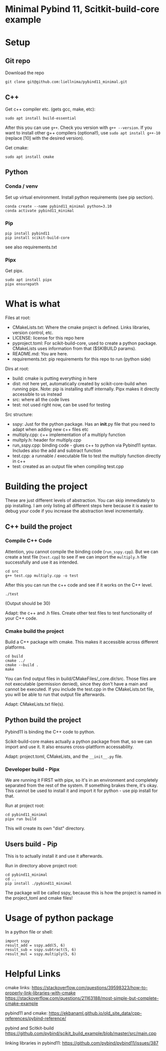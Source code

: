 # Minimal Pybind 11, Scitkit-build-core example

# Setup

## Git repo
Download the repo
```
git clone git@github.com:liellnima/pybind11_minimal.git
```

## C++

Get c++ compiler etc. (gets gcc, make, etc):

```
sudo apt install build-essential
```
After this you can use ``g++``. Check you version with ``g++ --version``.
If you want to install other g++ compilers (optional!), use ``sudo apt install g++-10`` (replace [10] with the desired version).

Get cmake:

```
sudo apt install cmake
```

## Python

### Conda / venv
Set up virtual environment. Install python requirements (see pip section).
```
conda create --name pybind11_minimal python=3.10
conda activate pybind11_minimal
```

### Pip
```
pip install pybind11
pip install scikit-build-core
```
see also requirements.txt

### Pipx
Get pipx.

```
sudo apt install pipx
pipx ensurepath
```

# What is what
Files at root:
- CMakeLists.txt: Where the cmake project is defined. Links libraries, version control, etc.
- LICENSE: license for this repo here
- pyproject.toml: For scikit-build-core, used to create a python package. CMakeLists uses information from that ($SKIBUILD params).
- README.md: You are here.
- requirements.txt: pip requirements for this repo to run (python side)

Dirs at root:
- build: cmake is putting everything in here
- dist: not here yet, automatically created by scikit-core-build when running pipx. Note: pip is installing stuff internally. Pipx makes it directly accessible to us instead
- src: where all the code lives
- test: not used right now, can be used for testing

Src structure:
- sspy: Just for the python package. Has an __init__.py file that you need to adapt when adding new c++ files etc
- multiply.cpp: c++ implementation of a multiply function
- multply.h: header for multiply.cpp
- run_sspy.cpp: binding code - glues c++ to python via Pybind11 syntax. Includes also the add and subtract function
- test.cpp: a runnable / executable file to test the multiply function directly in c++
- test: created as an output file when compiling test.cpp

# Building the project
These are just different levels of abstraction. You can skip immediately to pip installing.
I am only listing all different steps here because it is easier to debug your code if you increase the abstraction level incrementally.

## C++ build the project
### Compile C++ Code
Attention, you cannot compile the binding code (``run_sspy.cpp``). But we can create a test file (``test.cpp``) to see if we can import the ``multiply.h`` file successfully and use it as intended.
```
cd src
g++ test.cpp multiply.cpp -o test
```
After this you can run the c++ code and see if it works on the C++ level.
```
./test
```
(Output should be 30)

Adapt: the c++ and .h files. Create other test files to test functionality of your C++ code.

### Cmake build the project
Build a C++ package with cmake. This makes it accessible across different platforms.

```
cd build
cmake ../
cmake --build .
make
```
You can find output files in build/CMakeFiles/_core.dir/src. Those files are not executable (permission denied), since they don't have a main and cannot be executed. If you include the test.cpp in the CMakeLists.txt file, you will be able to run that output file afterwards.

Adapt: CMakeLists.txt file(s).

## Python build the project
Pybind11 is binding the C++ code to python.

Scikit-build-core makes actually a python package from that, so we can import and use it. It also ensures cross-plattform accessability.

Adapt: project.toml, CMakeLists, and the `__init__.py` file.

### Developer build - Pipx
We are running it FIRST with pipx, so it's in an environment and completely separated from the rest of the system. If something brakes there, it's okay. This cannot be used to install it and import it for python - use pip install for that.

Run at project root:
```
cd pybind11_minimal
pipx run build
```
This will create its own "dist" directory.

## Users build - Pip
This is to actually install it and use it afterwards.

Run in directory above project root:
```
cd pybind11_minimal
cd ..
pip install ./pybind11_minimal
```
The package will be called sspy, because this is how the project is named in the project_toml and cmake files!


# Usage of python package
In a python file or shell:
```
import sspy
result_add = sspy.add(5, 6)
result_sub = sspy.subtract(5, 6)
result_mul = sspy.multiply(5, 6)
```

# Helpful Links
cmake links:
https://stackoverflow.com/questions/39598323/how-to-properly-link-libraries-with-cmake
https://stackoverflow.com/questions/21163188/most-simple-but-complete-cmake-example

pybind11 and cmake:
https://ekbanaml.github.io/old_site_data/cpp-references/pybind-reference/

pybind and Scitkit-build
https://github.com/pybind/scikit_build_example/blob/master/src/main.cpp

linking libraries in pybind11:
https://github.com/pybind/pybind11/issues/387
